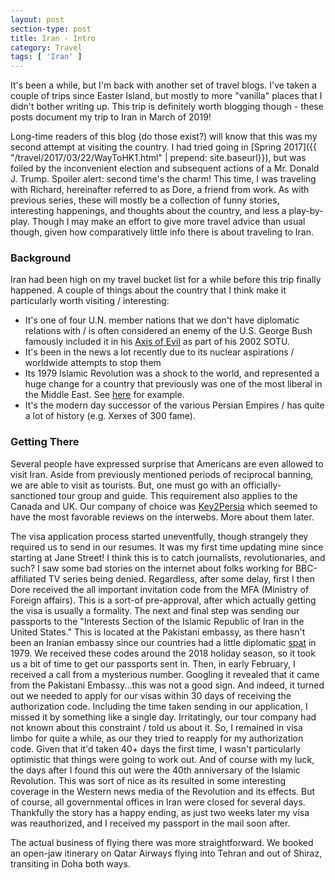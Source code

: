 ```yaml
---
layout: post
section-type: post
title: Iran - Intro
category: Travel
tags: [ 'Iran' ]
---
```

It's been a while, but I'm back with another set of travel blogs. I've taken a couple of
trips since Easter Island, but mostly to more "vanilla" places that I didn't bother writing up.
This trip is definitely worth blogging though - these posts document my trip to Iran in March of 2019! 


Long-time readers of this blog (do those exist?) will know that this was my second attempt at visiting the country. I had tried going in
[Spring 2017]({{ "/travel/2017/03/22/WayToHK1.html" | prepend: site.baseurl}}),
but was foiled by the inconvenient election and subsequent actions of a Mr. Donald J. Trump.
Spoiler alert: second time's the charm! This time, I was traveling with Richard, hereinafter referred to as Dore, a friend from work. 
As with previous series, these will mostly be a collection of funny stories, interesting happenings, and thoughts about the country, and less a play-by-play. 
Though I may make an effort to give more travel advice than usual though, given how comparatively little info there is about traveling to Iran.

### Background

Iran had been high on my travel bucket list for a while before this trip finally happened. 
A couple of things about the country that I think make it particularly worth visiting / interesting:
+ It's one of four U.N. member nations that we don't have diplomatic relations with / is often considered an enemy of the U.S. George Bush famously included it in his 
[Axis of Evil](https://en.wikipedia.org/wiki/Axis_of_evil)
as part of his 2002 SOTU.
+ It's been in the news a lot recently due to its nuclear aspirations / worldwide attempts to stop them
+ Its 1979 Islamic Revolution was a shock to the world, and represented a huge change for a country that previously was one of the most liberal in the Middle East. See 
[here](https://www.businessinsider.com/iran-before-the-revolution-in-photos-2015-4)
for example. 
+ It's the modern day successor of the various Persian Empires / has quite a lot of history (e.g. Xerxes of 300 fame).

### Getting There

Several people have expressed surprise that Americans are even allowed to visit Iran. 
Aside from previously mentioned periods of reciprocal banning, we are able to visit as tourists. But, one must go with an officially-sanctioned tour group and guide. This requirement also applies to the Canada and UK. Our company of choice was 
[Key2Persia](https://en.key2persia.com/home)
which seemed to have the most favorable reviews on the interwebs. More about them later.

The visa application process started uneventfully, though strangely they required us to send in our resumes. It was my first time updating mine since starting at Jane Street! 
I think this is to catch journalists, revolutionaries, and such? I saw some bad stories on the internet about folks working for BBC-affiliated TV series being denied. 
Regardless, after some delay, first I then Dore received the all important invitation code from the MFA (Ministry of Foreign affairs). 
This is a sort-of pre-approval, after which actually getting the visa is usually a formality. The next and final step was sending our passports to the "Interests Section of the Islamic Republic of Iran in the United States." This is located at the Pakistani embassy, as there hasn't been an Iranian embassy since our countries had a little diplomatic 
[spat](https://en.wikipedia.org/wiki/Iran_hostage_crisis)
in 1979.
We received these codes around the 2018 holiday season, so it took us a bit of time to get our passports sent in. 
Then, in early February, I received a call from a mysterious number. Googling it revealed that it came from the Pakistani Embassy...this was not a good sign. 
And indeed, it turned out we needed to apply for our visas within 30 days of receiving the authorization code. Including the time taken sending in our application, I missed it by something like a single day. 
Irritatingly, our tour company had not known about this constraint / told us about it. So, I remained in visa limbo for quite a while, as our they tried to reapply for my authorization code. Given that it'd taken 40+ days the first time, I wasn't particularly optimistic that things were going to work out. 
And of course with my luck, the days after I found this out were the 40th anniversary of the Islamic Revolution. This was sort of nice as its resulted in some interesting coverage in the Western news media of the Revolution and its effects. But of course, all governmental offices in Iran were closed for several days. 
Thankfully the story has a happy ending, as just two weeks later my visa was reauthorized, and I received my passport in the mail soon after.

The actual business of flying there was more straightforward. We booked an open-jaw itinerary on Qatar Airways flying into Tehran and out of Shiraz, transiting in Doha both ways.